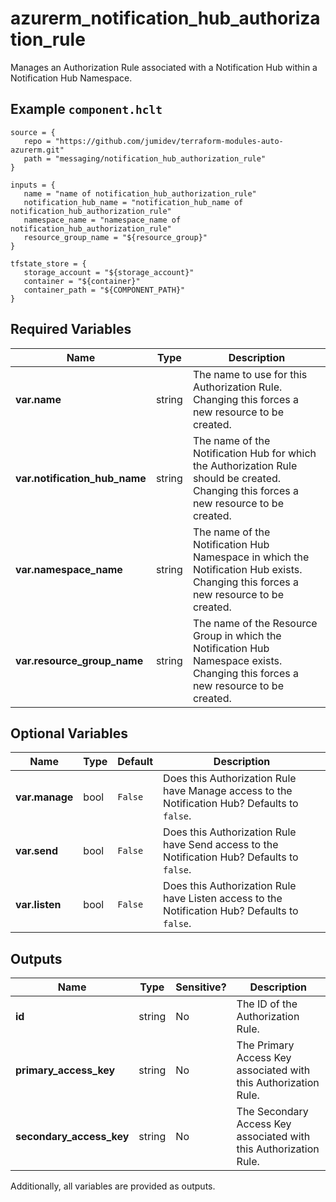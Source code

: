 # azurerm_notification_hub_authorization_rule

Manages an Authorization Rule associated with a Notification Hub within a Notification Hub Namespace.

## Example `component.hclt`

```hcl
source = {
   repo = "https://github.com/jumidev/terraform-modules-auto-azurerm.git" 
   path = "messaging/notification_hub_authorization_rule" 
}

inputs = {
   name = "name of notification_hub_authorization_rule" 
   notification_hub_name = "notification_hub_name of notification_hub_authorization_rule" 
   namespace_name = "namespace_name of notification_hub_authorization_rule" 
   resource_group_name = "${resource_group}" 
}

tfstate_store = {
   storage_account = "${storage_account}" 
   container = "${container}" 
   container_path = "${COMPONENT_PATH}" 
}

```

## Required Variables

| Name | Type |  Description |
| ---- | --------- |  ----------- |
| **var.name** | string |  The name to use for this Authorization Rule. Changing this forces a new resource to be created. | 
| **var.notification_hub_name** | string |  The name of the Notification Hub for which the Authorization Rule should be created. Changing this forces a new resource to be created. | 
| **var.namespace_name** | string |  The name of the Notification Hub Namespace in which the Notification Hub exists. Changing this forces a new resource to be created. | 
| **var.resource_group_name** | string |  The name of the Resource Group in which the Notification Hub Namespace exists. Changing this forces a new resource to be created. | 

## Optional Variables

| Name | Type |  Default  |  Description |
| ---- | --------- |  ----------- | ----------- |
| **var.manage** | bool |  `False`  |  Does this Authorization Rule have Manage access to the Notification Hub? Defaults to `false`. | 
| **var.send** | bool |  `False`  |  Does this Authorization Rule have Send access to the Notification Hub? Defaults to `false`. | 
| **var.listen** | bool |  `False`  |  Does this Authorization Rule have Listen access to the Notification Hub? Defaults to `false`. | 



## Outputs

| Name | Type | Sensitive? | Description |
| ---- | ---- | --------- | --------- |
| **id** | string | No  | The ID of the Authorization Rule. | 
| **primary_access_key** | string | No  | The Primary Access Key associated with this Authorization Rule. | 
| **secondary_access_key** | string | No  | The Secondary Access Key associated with this Authorization Rule. | 

Additionally, all variables are provided as outputs.
